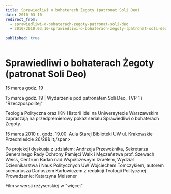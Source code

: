 ```yaml
---
title: Sprawiedliwi o bohaterach Żegoty (patronat Soli Deo)
date: 2010-03-10
redirect_from: 
  - sprawiedliwi-o-bohaterach-zegoty-patronat-soli-deo
  - 2010/2010.03.10-sprawiedliwi-o-bohaterach-zegoty-(patronat-soli-deo)

published: true
---
```




# Sprawiedliwi o bohaterach Żegoty (patronat Soli Deo)

<time>15 marca godz. 19</time>

15 marca godz. 19 | 
Wydarzenie pod patronatem Soli Deo, TVP 1 i "Rzeczpospolitej"

Teologia Polityczna oraz IKN Historii Idei na Uniwersytecie Warszawskim zapraszają na przedpremierowy pokaz serialu Sprawiedliwi o bohaterach Żegoty. 

15 marca 2010 r., godz. 19.00&nbsp; Aula Starej Biblioteki UW ul. Krakowskie Przedmieście 26/28&
lt;/span>

Po projekcji dyskusja z udziałem:
Andrzeja Przewoźnika, Sekretarza Generalnego Rady Ochrony Pamięci Walk i Męczeństwa
prof. Szewach Weiss, Centrum Badań nad Współczesnym Izraelem, Wydział Dziennikarstwa i Nauk Politycznych UW
Wojciechem Tomczykiem, autorem scenariusza
Dariuszem Karłowiczem z redakcji Teologii Politycznej
Prowadzenie: Katarzyna Meissner

Film w wersji reżyserskiej w "więcej"


<!--CONTENT FROM OLD SERVER (jos before 2013): 15 marca godz. 19 | 
Wydarzenie pod patronatem Soli Deo, TVP 1 i "Rzeczpospolitej"

Teologia Polityczna oraz IKN Historii Idei na Uniwersytecie Warszawskim zapraszają na przedpremierowy pokaz serialu Sprawiedliwi o bohaterach Żegoty. 

15 marca 2010 r., godz. 19.00&nbsp; Aula Starej Biblioteki UW ul. Krakowskie Przedmieście 26/28

Po projekcji dyskusja z udziałem:
Andrzeja Przewoźnika, Sekretarza Generalnego Rady Ochrony Pamięci Walk i Męczeństwa
prof. Szewach Weiss, Centrum Badań nad Współczesnym Izraelem, Wydział Dziennikarstwa i Nauk Politycznych UW
Wojciechem Tomczykiem, autorem scenariusza
Dariuszem Karłowiczem z redakcji Teologii Politycznej
Prowadzenie: Katarzyna Meissner

Film w wersji reżyserskiej w "więcej"
         
-->

<!--{{json:{"created_date":"2010-03-10 19:09:09","publish_down":"0000-00-00 00:00:00","id":"897"}}}-->
